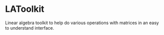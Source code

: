 # LAToolkit

Linear algebra toolkit to help do various operations with matrices in an easy to understand interface.


